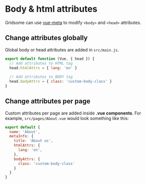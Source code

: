 # Body & html attributes

Gridsome can use [vue-meta](https://github.com/declandewet/vue-meta) to modify `<body>` and `<head>` attributes.

## Change attributes globally

Global body or head attributes are added in `src/main.js`.

```js
export default function (Vue, { head }) {
  // Add attributes to HTML tag
  head.htmlAttrs = { lang: 'en' }
  
  // Add attributes to BODY tag
  head.bodyAttrs = { class: 'custom-body-class' }
}
```

## Change attributes per page

Custom attributes per page are added inside **.vue components**.
For example, `src/pages/About.vue` would look something like this:

```js
export default {
  name: 'About',
  metaInfo: {
    title: 'About us',
    htmlAttrs: {
      lang: 'en',
    },
    bodyAttrs: {
      class: 'custom-body-class'
    }
  }
}
```

